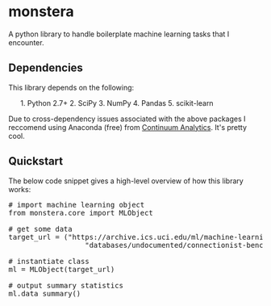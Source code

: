 # monstera
A python library to handle boilerplate machine learning tasks that I encounter.

## Dependencies

This library depends on the following:
<ol>
1. Python 2.7+
2. SciPy
3. NumPy
4. Pandas
5. scikit-learn
</ol>

Due to cross-dependency issues associated with the above packages I reccomend
using Anaconda (free) from
<a href="http://continuum.io">Continuum Analytics</a>. It's pretty cool.

## Quickstart

The below code snippet gives a high-level overview of how this library works:

<pre>
# import machine learning object
from monstera.core import MLObject

# get some data
target_url = ("https://archive.ics.uci.edu/ml/machine-learning-"
                  "databases/undocumented/connectionist-bench/sonar/sonar.all-data")

# instantiate class
ml = MLObject(target_url)

# output summary statistics
ml.data_summary()
</pre>






